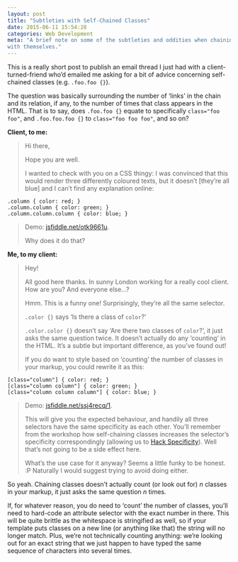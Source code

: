 ```yaml
---
layout: post
title: "Subtleties with Self-Chained Classes"
date: 2015-06-11 15:54:28
categories: Web Development
meta: "A brief note on some of the subtleties and oddities when chaining classes
with themselves."
---
```


This is a really short post to publish an email thread I just had with a
client-turned-friend who’d emailed me asking for a bit of advice concerning
self-chained classes (e.g. `.foo.foo {}`).

The question was basically surrounding the number of ‘links’ in the chain and
its relation, if any, to the number of times that class appears in the HTML.
That is to say, does `.foo.foo {}` equate to specifically `class="foo foo"`, and
`.foo.foo.foo {}` to `class="foo foo foo"`, and so on?

**Client, to me:**

> Hi there,
> 
> Hope you are well.
> 
> I wanted to check with you on a CSS thingy: I was convinced that this would
> render three differently coloured texts, but it doesn’t [they’re all blue]
> and I can’t find any explanation online:
>
    .column { color: red; }
    .column.column { color: green; }
    .column.column.column { color: blue; }
>
> Demo: [jsfiddle.net/otk9661u](https://jsfiddle.net/otk9661u/).
> 
> Why does it do that?

**Me, to my client:**

> Hey!
> 
> All good here thanks. In sunny London working for a really cool client. How
> are you? And everyone else…?
> 
> Hmm. This is a funny one! Surprisingly, they’re all the same selector.
> 
> `.color {}` says ‘Is there a class of `color`?’
> 
> `.color.color {}` doesn’t say ‘Are there two classes of `color`?’, it just
> asks the same question twice. It doesn’t actually do any ‘counting’ in the
> HTML. It’s a subtle but important difference, as you’ve found out!
> 
> If you do want to style based on ‘counting’ the number of classes in your
> markup, you could rewrite it as this:
>
    [class="column"] { color: red; }
    [class="column column"] { color: green; }
    [class="column column column"] { color: blue; }
>
> Demo: [jsfiddle.net/ssj4recq/1](https://jsfiddle.net/ssj4recq/1/).
> 
> This will give you the expected behaviour, and handily all three selectors
> have the same specificity as each other. You’ll remember from the workshop
> how self-chaining classes increases the selector’s specificity correspondingly
> (allowing us to [Hack
> Specificity](http://csswizardry.com/2014/07/hacks-for-dealing-with-specificity/)).
> Well that’s not going to be a side effect here.
>
> What’s the use case for it anyway? Seems a little funky to be honest. :P
> Naturally I would suggest trying to avoid doing either.

So yeah. Chaining classes doesn’t actually count (or look out for) <var>n</var>
classes in your markup, it just asks the same question <var>n</var> times.

If, for whatever reason, you do need to ‘count’ the number of classes, you’ll
need to hard-code an attribute selector with the exact number in there. This
will be quite brittle as the whitespace is stringified as well, so if your
template puts classes on a new line (or anything like that) the string will no
longer match. Plus, we’re not technically counting anything: we’re looking out
for an exact string that we just happen to have typed the same sequence of
characters into several times.
